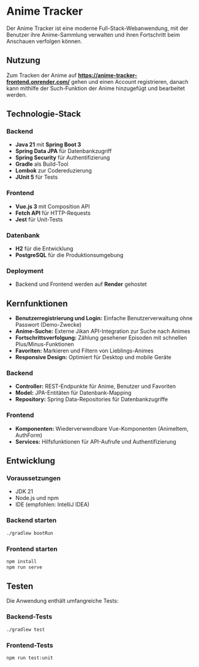 # Anime Tracker

Der Anime Tracker ist eine moderne Full-Stack-Webanwendung, mit der Benutzer ihre Anime-Sammlung verwalten und ihren Fortschritt beim Anschauen verfolgen können.

## Nutzung
Zum Tracken der Anime auf **https://anime-tracker-frontend.onrender.com/** gehen und einen Account registrieren, danach kann mithilfe der Such-Funktion der Anime hinzugefügt und bearbeitet werden.

## Technologie-Stack

### Backend
- **Java 21** mit **Spring Boot 3**
- **Spring Data JPA** für Datenbankzugriff
- **Spring Security** für Authentifizierung
- **Gradle** als Build-Tool
- **Lombok** zur Codereduzierung
- **JUnit 5** für Tests

### Frontend
- **Vue.js 3** mit Composition API
- **Fetch API** für HTTP-Requests
- **Jest** für Unit-Tests

### Datenbank
- **H2** für die Entwicklung
- **PostgreSQL** für die Produktionsumgebung

### Deployment
- Backend und Frontend werden auf **Render** gehostet

## Kernfunktionen

- **Benutzerregistrierung und Login:** Einfache Benutzerverwaltung ohne Passwort (Demo-Zwecke)
- **Anime-Suche:** Externe Jikan API-Integration zur Suche nach Animes
- **Fortschrittsverfolgung:** Zählung gesehener Episoden mit schnellen Plus/Minus-Funktionen
- **Favoriten:** Markieren und Filtern von Lieblings-Animes
- **Responsive Design:** Optimiert für Desktop und mobile Geräte


### Backend
- **Controller:** REST-Endpunkte für Anime, Benutzer und Favoriten
- **Model:** JPA-Entitäten für Datenbank-Mapping
- **Repository:** Spring Data-Repositories für Datenbankzugriffe

### Frontend
- **Komponenten:** Wiederverwendbare Vue-Komponenten (AnimeItem, AuthForm)
- **Services:** Hilfsfunktionen für API-Aufrufe und Authentifizierung

## Entwicklung

### Voraussetzungen
- JDK 21
- Node.js und npm
- IDE (empfohlen: IntelliJ IDEA)

### Backend starten
```bash
./gradlew bootRun
```

### Frontend starten
```bash
npm install
npm run serve
```

## Testen

Die Anwendung enthält umfangreiche Tests:

### Backend-Tests
```bash
./gradlew test
```

### Frontend-Tests
```bash
npm run test:unit
```



